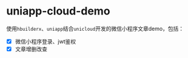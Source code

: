 # uniapp-cloud-demo

使用`hbuilderx`、`uniapp`结合`unicloud`开发的微信小程序文章demo，包括：

- [x] 微信小程序登录、jwt鉴权
- [x] 文章增删改查
